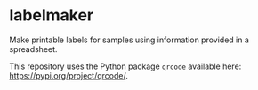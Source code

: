 # labelmaker

Make printable labels for samples using information provided in a spreadsheet.

This repository uses the Python package `qrcode` available here: https://pypi.org/project/qrcode/.
